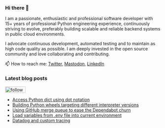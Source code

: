 ### Hi there 👋

I am a passionate, enthusiastic and professional software developer with 15+ years of professional Python engineering experience, continuously striving to evolve, preferably building scalable and reliable backend systems in public cloud environments.

I advocate continuous development, automated testing and to maintain as high code quality as possible. I am deeply invested in the open source community and love collaborating and contributing.

📫 How to reach me: [Twitter](https://twitter.com/fredrikaverpil), [Mastodon](https://fosstodon.org/@fredrikaverpil), [LinkedIn](https://www.linkedin.com/in/fredrik/)


<!--
- 🔭 I’m currently working on ...
- 🌱 I’m currently learning ...
- 👯 I’m looking to collaborate on ...
- 🤔 I’m looking for help with ...
- 💬 Ask me about ...
- 📫 How to reach me: ...
- 😄 Pronouns: ...
- ⚡ Fun fact: ...
-->

### Latest blog posts

<a href='https://feedly.com/i/subscription/feed%2Fhttps%3A%2F%2Ffredrikaverpil.github.io%2Ffeed_rss_created.xml'  target='blank'><img id='feedlyFollow' src='https://s1.feedly.com/legacy/feedly-follow-rectangle-volume-small_2x.png' alt='follow us in feedly' width='66' height='20'></a>

<!-- BLOG-POST-LIST:START -->
- [Access Python dict using dot notation](https://fredrikaverpil.github.io/blog/2023/06/21/access-python-dict-using-dot-notation/)
- [Building Python wheels targeting different interpreter versions](https://fredrikaverpil.github.io/blog/2023/06/02/building-python-wheels-targeting-different-interpreter-versions/)
- [Using GitHub merge queue to ease the Dependabot churn](https://fredrikaverpil.github.io/blog/2023/03/29/using-github-merge-queue-to-ease-the-dependabot-churn/)
- [Load variables from .env file into current environment](https://fredrikaverpil.github.io/blog/2022/12/18/load-variables-from-env-file-into-current-environment/)
- [Datadog and custom tracing](https://fredrikaverpil.github.io/blog/2022/12/17/datadog-and-custom-tracing/)
<!-- BLOG-POST-LIST:END -->

